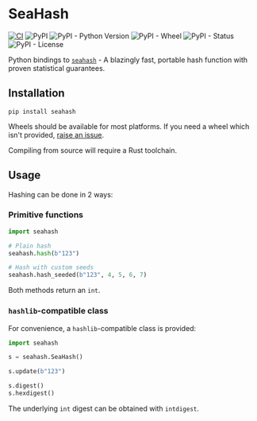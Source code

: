 # SeaHash

[![CI](https://github.com/RealOrangeOne/seahash-py/actions/workflows/ci.yml/badge.svg)](https://github.com/RealOrangeOne/seahash-py/actions/workflows/ci.yml)
![PyPI](https://img.shields.io/pypi/v/seahash.svg)
![PyPI - Python Version](https://img.shields.io/pypi/pyversions/seahash.svg)
![PyPI - Wheel](https://img.shields.io/pypi/wheel/seahash.svg)
![PyPI - Status](https://img.shields.io/pypi/status/seahash.svg)
![PyPI - License](https://img.shields.io/pypi/l/seahash.svg)


Python bindings to [`seahash`](https://docs.rs/seahash/) - A blazingly fast, portable hash function with proven statistical guarantees.

## Installation

```
pip install seahash
```

Wheels should be available for most platforms. If you need a wheel which isn't provided, [raise an issue](https://github.com/RealOrangeOne/seahash-py/issues).

Compiling from source will require a Rust toolchain.

## Usage

Hashing can be done in 2 ways:

### Primitive functions

```python
import seahash

# Plain hash
seahash.hash(b"123")

# Hash with custom seeds
seahash.hash_seeded(b"123", 4, 5, 6, 7)
```

Both methods return an `int`.

### `hashlib`-compatible class

For convenience, a `hashlib`-compatible class is provided:

```python
import seahash

s = seahash.SeaHash()

s.update(b"123")

s.digest()
s.hexdigest()
```

The underlying `int` digest can be obtained with `intdigest`.
